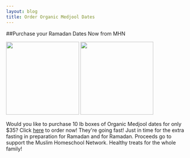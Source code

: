 ```yaml
---
layout: blog
title: Order Organic Medjool Dates
---
```

##Purchase your Ramadan Dates Now from MHN

<img src="https://cloud.githubusercontent.com/assets/7043355/15100353/11a8255a-1524-11e6-9dee-8fed45355ce6.JPG" width="200px" />
<img src="https://cloud.githubusercontent.com/assets/7043355/15100356/27dd8be4-1524-11e6-8416-ef3797b40d3e.JPG" width="200px" />

Would you like to purchase 10 lb boxes of Organic Medjool dates for only $35? Click [here](https://form.jotform.com/60857428934164) to order now! They're going fast! Just in time for the extra fasting in preparation for Ramadan and for Ramadan. Proceeds go to support the Muslim Homeschool Network. Healthy treats for the whole family!

